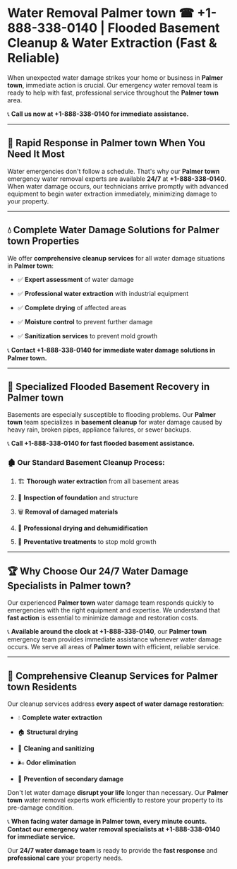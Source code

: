 # Water Removal Palmer town ☎ +1-888-338-0140 | Flooded Basement Cleanup & Water Extraction (Fast & Reliable)

When unexpected water damage strikes your home or business in **Palmer town**, immediate action is crucial. Our emergency water removal team is ready to help with fast, professional service throughout the **Palmer town** area. 

📞 **Call us now at +1-888-338-0140 for immediate assistance.**
---
## 🚀 Rapid Response in Palmer town When You Need It Most
Water emergencies don't follow a schedule. That's why our **Palmer town** emergency water removal experts are available **24/7** at **+1-888-338-0140**. When water damage occurs, our technicians arrive promptly with advanced equipment to begin water extraction immediately, minimizing damage to your property.
---
## 💧 Complete Water Damage Solutions for Palmer town Properties
We offer **comprehensive cleanup services** for all water damage situations in **Palmer town**:
- ✅ **Expert assessment** of water damage  
- ✅ **Professional water extraction** with industrial equipment  
- ✅ **Complete drying** of affected areas  
- ✅ **Moisture control** to prevent further damage  
- ✅ **Sanitization services** to prevent mold growth  
📞 **Contact +1-888-338-0140 for immediate water damage solutions in Palmer town.**
---
## 🌊 Specialized Flooded Basement Recovery in Palmer town
Basements are especially susceptible to flooding problems. Our **Palmer town** team specializes in **basement cleanup** for water damage caused by heavy rain, broken pipes, appliance failures, or sewer backups. 
📞 **Call +1-888-338-0140 for fast flooded basement assistance.**
### 🏚️ Our Standard Basement Cleanup Process:
1. 🏗️ **Thorough water extraction** from all basement areas  
2. 🔎 **Inspection of foundation** and structure  
3. 🗑️ **Removal of damaged materials**  
4. 💨 **Professional drying and dehumidification**  
5. 🚫 **Preventative treatments** to stop mold growth  
---
## 🏆 Why Choose Our 24/7 Water Damage Specialists in Palmer town?
Our experienced **Palmer town** water damage team responds quickly to emergencies with the right equipment and expertise. We understand that **fast action** is essential to minimize damage and restoration costs.
📞 **Available around the clock at +1-888-338-0140**, our **Palmer town** emergency team provides immediate assistance whenever water damage occurs. We serve all areas of **Palmer town** with efficient, reliable service.
---
## 🧹 Comprehensive Cleanup Services for Palmer town Residents
Our cleanup services address **every aspect of water damage restoration**:
- 💧 **Complete water extraction**  
- 🏠 **Structural drying**  
- 🧼 **Cleaning and sanitizing**  
- 🌬️ **Odor elimination**  
- 🚫 **Prevention of secondary damage**  
Don't let water damage **disrupt your life** longer than necessary. Our **Palmer town** water removal experts work efficiently to restore your property to its pre-damage condition.
📞 **When facing water damage in Palmer town, every minute counts. Contact our emergency water removal specialists at +1-888-338-0140 for immediate service.**
Our **24/7 water damage team** is ready to provide the **fast response** and **professional care** your property needs.

